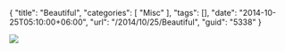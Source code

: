 {
	"title": "Beautiful",
	"categories": [
		"Misc"
	],
	"tags": [],
	"date": "2014-10-25T05:10:00+06:00",
	"url": "/2014/10/25/Beautiful",
	"guid": "5338"
}

<p>
<img src="https://static.raymondcamden.com/images/IMAG0640.jpg" />
</p>